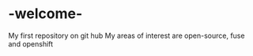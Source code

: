 # -welcome-
My first repository on git hub
My areas of interest are open-source, fuse and openshift
